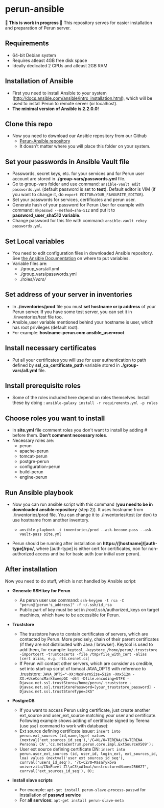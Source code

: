 # perun-ansible

**:construction_worker: This is work in progress :construction_worker:**
This repository serves for easier installation and preparation of Perun server.

## Requirements

 - 64-bit Debian system
 - Requires atleast 4GB free disk space
 - Ideally dedicated 2 CPUs and atleast 2GB RAM

## Installation of Ansible

- First you need to install Ansible to your system (http://docs.ansible.com/ansible/intro_installation.html), which will be used to install Perun to remote server (or localhost).
- **The minimal version of Ansible is 2.2.0.0!**

## Clone this repo

- Now you need to download our Ansible repository from our Github
  - [Perun-Ansible repository](https://github.com/CESNET/perun-ansible)
  - It doesn't matter where you will place this folder on your system.

## Set your passwords in Ansible Vault file

- Passwords, secret keys, etc. for your services and for Perun user account are stored in **./group-vars/passwords.yml** file.
- Go to group-vars folder and use command: `ansible-vault edit passwords.yml` (default password is set to **test**). Default editor is VIM (if you want to change it, do `export EDITOR=YOUR_FAVOURITE_EDITOR`).
- Set your passwords for services, certificates and perun user.
- Generate hash of your password for Perun User for example with command: `mkpasswd --method=sha-512` and put it to **password_user_sha512 variable**.
- Change password for this file with command: `ansible-vault rekey passwords.yml`.

## Set Local variables

- You need to edit configuration files in downloaded Ansible repository. See [the Ansible Documentation](http://docs.ansible.com/ansible/playbooks_variables.html) on where to put variables.
- Variable files are:
  - ./group_vars/all.yml
  - ./group_vars/passwords.yml
  - ./roles/*/vars/*

## Set address of your server in inventories

- In **./inventories/prod** file you must **set hostname or ip address** of your Perun server. If you have some test server, you can set it in ./inventories/test file too.
- Ansible_user variable mentioned behind your hostname is user, which has root privileges (default root).
- For example: **hostname-perun.com ansible_user=root**

## Install necessary certificates

- Put all your certificates you will use for user authentication to path defined by **ssl_ca_certificate_path** variable stored in **./group-vars/all.yml** file.

## Install prerequisite roles

- Some of the roles included here depend on roles themselves. Install these by doing : `ansible-galaxy install -r requirements.yml -p roles`

## Choose roles you want to install

- In **site.yml** file comment roles you don't want to install by adding # before them. **Don't comment necessary roles**.
- Necessary roles are:
  - perun
  - apache-perun
  - tomcat-perun
  - postgre-perun
  - configuration-perun
  - build-perun
  - engine-perun

## Run Ansible playbook

- Now you can run ansible script with this command (**you need to be in downloaded ansible repository** (step 2)). It uses hostname from ./inventories/prod file. You can change it to ./inventories/test (or dev) to use hostname from another inventory.
  - `ansible-playbook -i inventories/prod --ask-become-pass --ask-vault-pass site.yml`

- Perun should be running after installation on **https://[hostname]/[auth-type]/rpc/**, where [auth-type] is either cert for certificates, non for non-authorized access and ba for basic auth (our initial user perun).

## After installation

Now you need to do stuff, which is not handled by Ansible script:

- **Generate SSH key for Perun**
  - As perun user use command: `ssh-keygen -t rsa -C "perun@[perun's_address]" -f ~/.ssh/id_rsa`
  - Public part of key must be set in /root/.ssh/authorized_keys on target machines, which have to be accessible for Perun. 

- **Truststore**
  - The truststore have to contain certificates of servers, which are contacted by Perun. More precisely, chain of their parent certificates (if they are not distributed with Java / browser). Keytool is used to add them, for example: `keytool -keystore /home/perun/.truststore -importcert -trustcacerts -file /tmp/file_with_cert -alias [cert alias, e.g. rt4.cesnet.cz]`
  - If Perun will contact other servers, which are consider as credible, set into start-up script of tomcat JAVA_OPTS with reference to .truststore: `JAVA_OPTS="-XX:MaxPermSize=512m -Xmx512m -XX:+UseConcMarkSweepGC -d64 -Dfile.encoding=UTF8 -Djavax.net.ssl.trustStore=/home/perun/.truststore -Djavax.net.ssl.trustStorePassword=[your_truststore_password] -Djavax.net.ssl.trustStoreType=JKS"`

- **PostgreDB**
  - If you want to access Perun using certificate, just create another ext_source and user_ext_source matching your user and certificate. Following example shows adding of certificate signed by Terena (use `psql` command to work with database):
  - Ext source defining certificate issuer: `insert into perun.ext_sources (id,name,type) values (nextval('ext_sources_id_seq'),'/C=NL/O=TERENA/CN=TERENA Personal CA','cz.metacentrum.perun.core.impl.ExtSourceX509');`
  - User ext source defining certificate DN: `insert into perun.user_ext_sources (id, user_id, login_ext, ext_sources_id, loa) values (nextval('user_ext_sources_id_seq'), currval('users_id_seq'), '/C=CZ/O=Masarykova univerzita/CN=Pavel Zl\xC3\xA1mal/unstructuredName=256627', currval('ext_sources_id_seq'), 0);`

- **Install slave scripts**
  - For example: `apt-get install perun-slave-process-passwd` for installation of **passwd service**
  - For **all services**: `apt-get install perun-slave-meta`
